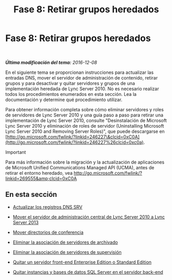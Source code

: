 ﻿---
title: 'Fase 8: Retirar grupos heredados'
TOCTitle: 'Fase 8: Retirar grupos heredados'
ms:assetid: 1c68e5d8-fb5f-45e6-b6e3-27f5e830c966
ms:mtpsurl: https://technet.microsoft.com/es-es/library/JJ204724(v=OCS.15)
ms:contentKeyID: 48274600
ms.date: 01/07/2017
mtps_version: v=OCS.15
ms.translationtype: HT
---

# Fase 8: Retirar grupos heredados

 

_**Última modificación del tema:** 2016-12-08_

En el siguiente tema se proporcionan instrucciones para actualizar las entradas DNS, mover el servidor de administración de contenido, retirar grupos y para desactivar y quitar servidores y grupos de una implementación heredada de Lync Server 2010. No es necesario realizar todos los procedimientos enumerados en esta sección. Lea la documentación y determine qué procedimiento utilizar.

Para obtener información completa sobre cómo eliminar servidores y roles de servidores de Lync Server 2010 y una guía paso a paso para retirar una implementación de Lync Server 2010, consulte "Desinstalación de Microsoft Lync Server 2010 y eliminación de roles de servidor (Uninstalling Microsoft Lync Server 2010 and Removing Server Roles)", que puede descargarse en [http://go.microsoft.com/fwlink/?linkid=246227\&clcid=0xC0A](http://go.microsoft.com/fwlink/?linkid=246227%26clcid=0xc0a).

> [!IMPORTANT]  
> Para más información sobre la migración y la actualización de aplicaciones de Microsoft Unified Communications Managed API (UCMA), antes de retirar el entorno heredado, vea <a href="http://go.microsoft.com/fwlink/?linkid=269555%26clcid=0xc0a">http://go.microsoft.com/fwlink/?linkid=269555&amp;clcid=0xC0A</a>



## En esta sección

  -   
    [Actualizar los registros DNS SRV](update-dns-srv-records.md)

  -   
    [Mover el servidor de administración central de Lync Server 2010 a Lync Server 2013](move-the-lync-server-2010-central-management-server-to-lync-server-2013.md)

  -   
    [Mover directorios de conferencia](move-lync-server-2010-conference-directories-to-lync-server-2013.md)

  -   
    [Eliminar la asociación de servidores de archivado](remove-the-archiving-server-association.md)

  -   
    [Eliminar la asociación de servidores de supervisión](remove-the-monitoring-server-association.md)

  -   
    [Quitar un servidor front-end Enterprise Edition o Standard Edition](remove-the-enterprise-edition-front-end-server-or-standard-edition-front-end-server.md)

  -   
    [Quitar instancias y bases de datos SQL Server en el servidor back-end](remove-sql-server-instances-and-databases-on-the-back-end-server.md)

